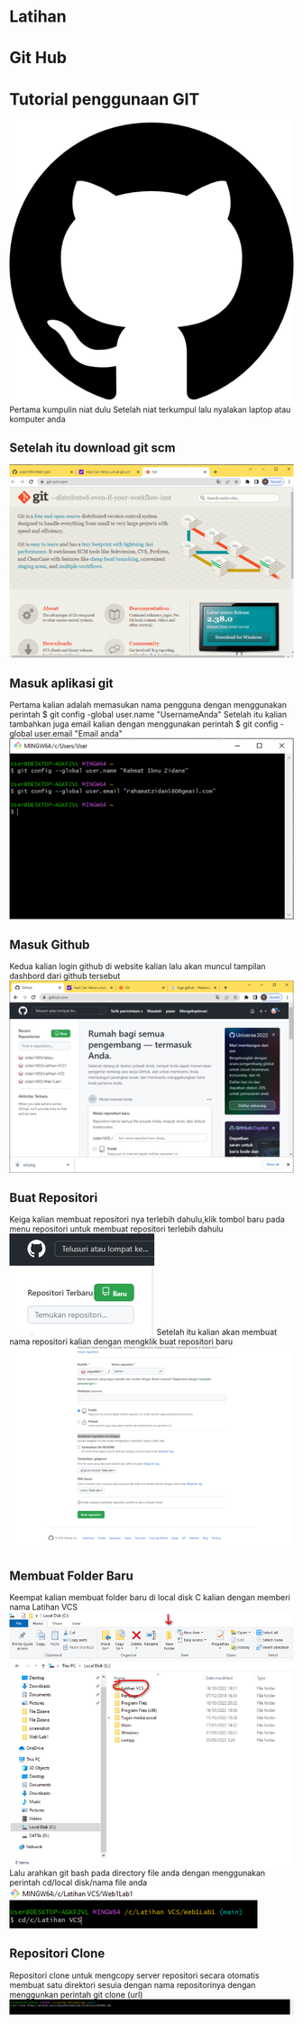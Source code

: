 # Latihan
# Git Hub
# Tutorial penggunaan GIT
![Gambar 1](screenshot/ss1.png)
Pertama kumpulin niat dulu
Setelah niat terkumpul lalu nyalakan laptop atau komputer anda
## Setelah itu download git scm
![Gambar 2](screenshot/ss2.png)
## Masuk aplikasi git
 Pertama kalian adalah memasukan nama pengguna dengan menggunakan perintah
$ git config -global user.name
"UsernameAnda"
Setelah itu kalian tambahkan juga email kalian dengan menggunakan perintah
$ git config -global user.email 
"Email anda"
![Gambar 3](screenshot/ss3.png)
## Masuk Github
Kedua kalian login github di website kalian lalu akan muncul tampilan dashbord dari github tersebut
![Gambar 4](screenshot/ss4.png)
## Buat Repositori
Keiga kalian membuat repositori nya terlebih dahulu,klik tombol baru pada menu repositori untuk membuat repositori terlebih dahulu
![Gambar 5](screenshot/ss5.png)
Setelah itu kalian akan membuat nama repositori kalian dengan mengklik buat repositori baru
![Gambar 6](screenshot/ss6.png)
## Membuat Folder Baru
Keempat kalian membuat folder baru di local disk C kalian dengan memberi nama Latihan VCS
![Gambar 7](screenshot/ss7.png)
![Gambar 8](screenshot/ss8.png)
Lalu arahkan git bash pada directory file anda dengan menggunakan perintah cd/local disk/nama file anda
![Gambar 9](screenshot/ss9.png)
## Repositori Clone
Repositori clone untuk mengcopy server repositori secara otomatis membuat satu direktori sesuia dengan nama repositorinya dengan menggunkan perintah git clone (url)
![Gambar10](screenshot/ss10.png)
